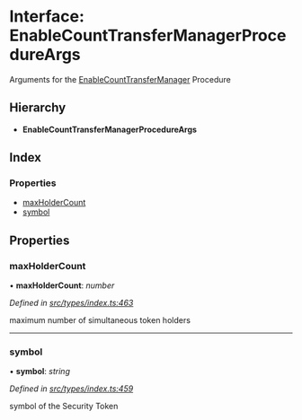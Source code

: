 # Interface: EnableCountTransferManagerProcedureArgs

Arguments for the [EnableCountTransferManager](../enums/_types_index_.proceduretype.md#enablecounttransfermanager) Procedure

## Hierarchy

- **EnableCountTransferManagerProcedureArgs**

## Index

### Properties

- [maxHolderCount](_types_index_.enablecounttransfermanagerprocedureargs.md#maxholdercount)
- [symbol](_types_index_.enablecounttransfermanagerprocedureargs.md#symbol)

## Properties

### maxHolderCount

• **maxHolderCount**: _number_

_Defined in [src/types/index.ts:463](https://github.com/PolymathNetwork/polymath-sdk/blob/d34930f/src/types/index.ts#L463)_

maximum number of simultaneous token holders

---

### symbol

• **symbol**: _string_

_Defined in [src/types/index.ts:459](https://github.com/PolymathNetwork/polymath-sdk/blob/d34930f/src/types/index.ts#L459)_

symbol of the Security Token
